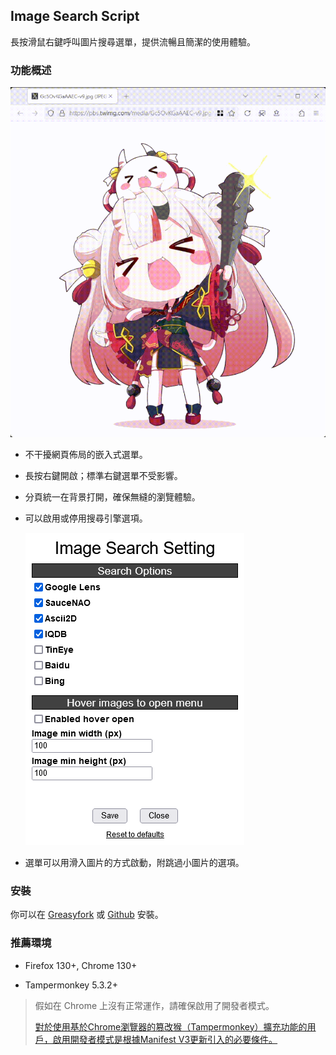 ## Image Search Script

長按滑鼠右鍵呼叫圖片搜尋選單，提供流暢且簡潔的使用體驗。

### 功能概述

![](/dist/demo.gif)

- 不干擾網頁佈局的嵌入式選單。

- 長按右鍵開啟；標準右鍵選單不受影響。

- 分頁統一在背景打開，確保無縫的瀏覽體驗。

- 可以啟用或停用搜尋引擎選項。

    ![Image Search Setting](/dist/setting.png)

- 選單可以用滑入圖片的方式啟動，附跳過小圖片的選項。

### 安裝

你可以在 [Greasyfork](https://greasyfork.org/en/scripts/387969) 或 [Github](https://github.com/Pixmi/twitter-plus) 安裝。

### 推薦環境

* Firefox 130+, Chrome 130+

* Tampermonkey 5.3.2+

> 假如在 Chrome 上沒有正常運作，請確保啟用了開發者模式。
>
> [對於使用基於Chrome瀏覽器的篡改猴（Tampermonkey）擴充功能的用戶，啟用開發者模式是根據Manifest V3更新引入的必要條件。](https://www.tampermonkey.net/faq.php?locale=zh#Q209)

